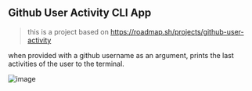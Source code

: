 ## Github User Activity CLI App

>this is a project based on https://roadmap.sh/projects/github-user-activity

when provided with a github username as an argument, prints the last activities of the user to the terminal.

 ![image](https://github.com/user-attachments/assets/cdb91c82-db1b-4d85-8e04-531bb25dc223)
